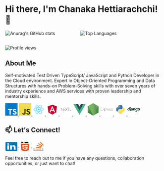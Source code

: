 # Hi there, I'm Chanaka Hettiarachchi! 👋

<div style="display: flex; align-ites: center; margin-bottom: 30px;">
  <img src="https://github-readme-stats.vercel.app/api?username=chanakaHetti&show_icons=true&theme=radical" alt="Anurag's GitHub stats" style="width: 48%;" />
  <img src="https://github-readme-stats.vercel.app/api/top-langs/?username=chanakaHetti&layout=compact&theme=radical" alt="Top Languages" style="width: 48%;" />
</div>


![Profile views](https://komarev.com/ghpvc/?username=chanakaHetti&color=blue)


## About Me

Self-motivated Test Driven TypeScript/ JavaScript and Python Developer in the Cloud environment. Expert in Object-Oriented Programming and Data Structures with hands-on Problem-Solving skills with over seven years of industry experience and AWS services with proven leadership and mentorship skills.

<p align="left">
  <a href="https://www.typescriptlang.org/" target="_blank"> <img src="https://raw.githubusercontent.com/github/explore/main/topics/typescript/typescript.png" alt="typescript" width="40" height="40"/> </a>
  <a href="https://developer.mozilla.org/en-US/docs/Web/JavaScript" target="_blank"> <img src="https://raw.githubusercontent.com/github/explore/main/topics/javascript/javascript.png" alt="javascript" width="40" height="40"/> </a>
  <a href="https://reactjs.org/" target="_blank"> <img src="https://raw.githubusercontent.com/github/explore/main/topics/react/react.png" alt="react" width="40" height="40"/> </a>
  <a href="https://angular.io" target="_blank"> <img src="https://raw.githubusercontent.com/github/explore/main/topics/angular/angular.png" alt="angular" width="40" height="40"/> </a>
  <a href="https://nextjs.org/" target="_blank"> <img src="https://raw.githubusercontent.com/github/explore/main/topics/nextjs/nextjs.png" alt="nextjs" width="40" height="40"/> </a>
  <a href="https://vuejs.org/" target="_blank"> <img src="https://raw.githubusercontent.com/github/explore/main/topics/vue/vue.png" alt="vuejs" width="40" height="40"/> </a>
  <a href="https://nodejs.org" target="_blank"> <img src="https://raw.githubusercontent.com/github/explore/main/topics/nodejs/nodejs.png" alt="nodejs" width="40" height="40"/> </a>
  <a href="https://expressjs.com" target="_blank"> <img src="https://raw.githubusercontent.com/github/explore/main/topics/express/express.png" alt="express" width="40" height="40"/> </a>
  <a href="https://www.python.org" target="_blank"> <img src="https://raw.githubusercontent.com/github/explore/main/topics/python/python.png" alt="python" width="40" height="40"/> </a>
  <a href="https://www.djangoproject.com/" target="_blank"> <img src="https://raw.githubusercontent.com/github/explore/main/topics/django/django.png" alt="django" width="40" height="40"/> </a>
</p>


## 📫 Let's Connect!


<p align="left">
  <a href="https://linkedin.com/in/yourusername" target="_blank">
      <img align="center" src="https://raw.githubusercontent.com/devicons/devicon/master/icons/linkedin/linkedin-original.svg" alt="linkedin" height="30" width="40" />
  </a>
  <a href="https://yourwebsite.com" target="_blank">
    <img align="center" src="https://raw.githubusercontent.com/github/explore/main/topics/html/html.png" alt="website" height="30" width="40" />
  </a>
  <a href="https://stackoverflow.com/users/youruserid/yourusername" target="_blank">
    <img align="center" src="https://raw.githubusercontent.com/devicons/devicon/master/icons/stackoverflow/stackoverflow-original.svg" alt="stackoverflow" height="30" width="40" />
  </a>
</p>

Feel free to reach out to me if you have any questions, collaboration opportunities, or just want to chat!




